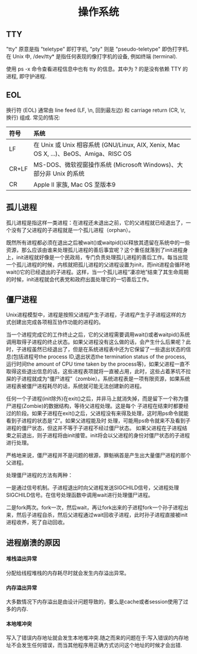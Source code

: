 <h1 align="center"> 操作系统 </h1>

TTY
-

"tty" 原意是指 "teletype" 即打字机, "pty" 则是 "pseudo-teletype" 即伪打字机. 在 Unix 中, /dev/tty* 是指任何表现的像打字机的设备, 例如终端 (terminal).

使用 ps -x 命令查看进程信息中也有 tty 的信息。其中为 ? 的是没有依赖 TTY 的进程, 即守护进程.

EOL
-

换行符 (EOL) 通常由 line feed (LF, \\n, 回到最左边) 和 carriage return (CR, \\r, 换行) 组成. 常见的情况:

|符号|系统|
|:--|:----|
|LF|在 Unix 或 Unix 相容系统 (GNU/Linux, AIX, Xenix, Mac OS X, ...)、BeOS、Amiga、RISC OS|
|CR+LF|MS-DOS、微软视窗操作系统 (Microsoft Windows)、大部分非 Unix 的系统|
|CR|Apple II 家族, Mac OS 至版本9|


孤儿进程
-

孤儿进程是指这样一类进程：在进程还未退出之前，它的父进程就已经退出了，一个没有了父进程的子进程就是一个孤儿进程（orphan）。

既然所有进程都必须在退出之后被wait()或waitpid()以释放其遗留在系统中的一些资源，那么应该由谁来处理孤儿进程的善后事宜呢？这个重任就落到了init进程身上，init进程就好像是一个民政局，专门负责处理孤儿进程的善后工作。每当出现一个孤儿进程的时候，内核就把孤儿进程的父进程设置为init，而init进程会循环地wait()它的已经退出的子进程。这样，当一个孤儿进程“凄凉地”结束了其生命周期的时候，init进程就会代表党和政府出面处理它的一切善后工作。

僵尸进程
-

Unix进程模型中，进程是按照父进程产生子进程，子进程产生子子进程这样的方式创建出完成各项相互协作功能的进程的。

当一个进程完成它的工作终止之后，它的父进程需要调用wait()或者waitpid()系统调用取得子进程的终止状态。如果父进程没有这么做的话，会产生什么后果呢？此时，子进程虽然已经退出了，但是在系统进程表中还为它保留了一些退出状态的信息(包括进程号the process ID,退出状态the termination status of the process,运行时间the amount of CPU time taken by the process等)，如果父进程一直不取得这些退出信息的话，这些进程表项就将一直被占用，此时，这些占着茅坑不拉屎的子进程就成为“僵尸进程”（zombie）。系统进程表是一项有限资源，如果系统进程表被僵尸进程耗尽的话，系统就可能无法创建新的进程。

任何一个子进程(init除外)在exit()之后，并非马上就消失掉，而是留下一个称为僵尸进程(Zombie)的数据结构，等待父进程处理。这是每个 子进程在结束时都要经过的阶段。如果子进程在exit()之后，父进程没有来得及处理，这时用ps命令就能看到子进程的状态是“Z”。如果父进程能及时 处理，可能用ps命令就来不及看到子进程的僵尸状态，但这并不等于子进程不经过僵尸状态。  如果父进程在子进程结束之前退出，则子进程将由init接管。init将会以父进程的身份对僵尸状态的子进程进行处理。

严格地来说，僵尸进程并不是问题的根源，罪魁祸首是产生出大量僵尸进程的那个父进程。

处理僵尸进程的方法有两种：

一是通过信号机制。子进程退出时向父进程发送SIGCHILD信号，父进程处理SIGCHILD信号。在信号处理函数中调用wait进行处理僵尸进程。

二是fork两次。fork一次，然后wait，再让fork出来的子进程fork一个孙子进程出来，然后子进程自杀，然后父进程通过wait回收子进程，此时孙子进程直接被init进程收养，死了自动回收。

进程崩溃的原因
-

#### 堆栈溢出异常

分配给线程堆栈的内存耗尽时就会发生内存溢出异常。

#### 内存溢出异常

大多数情况下内存溢出是由设计问题导致的，要么是cache或者session使用了过多的内存.

#### 本地堆冲突

写入了错误内存地址就会发生本地堆冲突.随之而来的问题在于:写入错误的内存地址不会发生任何错误，而当其他程序用正确方式访问这个地址的时候才会出错.




